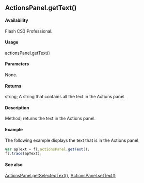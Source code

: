 ## ActionsPanel.getText()

#### Availability

Flash CS3 Professional.

#### Usage

actionsPanel.getText()

#### Parameters

None.

#### Returns

string; A string that contains all the text in the Actions panel.

#### Description

Method; returns the text in the Actions panel.

#### Example

The following example displays the text that is in the Actions panel.

```javascript
var apText = fl.actionsPanel.getText();
fl.trace(apText);
```

#### See also

[ActionsPanel.getSelectedText()](../ActionsPanel_object/ActionsPanel2.md), [ActionsPanel.setText()](../ActionsPanel_object/ActionsPanel8.md)
